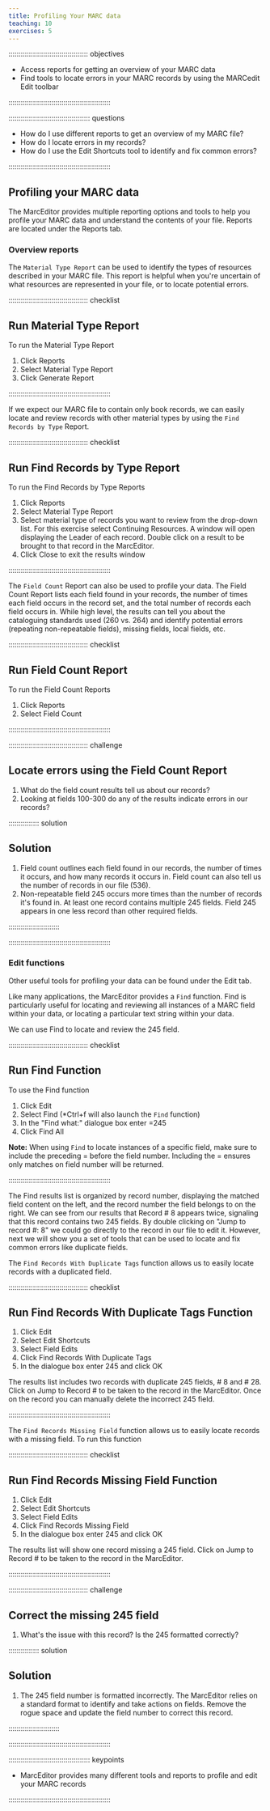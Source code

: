 ```yaml
---
title: Profiling Your MARC data
teaching: 10
exercises: 5
---
```


::::::::::::::::::::::::::::::::::::::: objectives

- Access reports for getting an overview of your MARC data
- Find tools to locate errors in your MARC records by using the MARCedit Edit toolbar

::::::::::::::::::::::::::::::::::::::::::::::::::

:::::::::::::::::::::::::::::::::::::::: questions

- How do I use different reports to get an overview of my MARC file?
- How do I locate errors in my records?
- How do I use the Edit Shortcuts tool to identify and fix common errors?

::::::::::::::::::::::::::::::::::::::::::::::::::



## Profiling your MARC data

The MarcEditor provides multiple reporting options and tools to help you profile your MARC data and understand the contents of your file. Reports are located under the Reports tab.

### Overview reports

The `Material Type Report` can be used to identify the types of resources described in your MARC file. This report is helpful when you're uncertain of what resources are represented in your file, or to locate potential errors.

:::::::::::::::::::::::::::::::::::::::  checklist

## Run Material Type Report

To run the Material Type Report

1. Click Reports
2. Select Material Type Report
3. Click Generate Report


::::::::::::::::::::::::::::::::::::::::::::::::::

If we expect our MARC file to contain only book records, we can easily locate and review records with other material types by using the `Find Records by Type` Report.

:::::::::::::::::::::::::::::::::::::::  checklist

## Run Find Records by Type Report

To run the Find Records by Type Reports

1. Click Reports
2. Select Material Type Report
3. Select material type of records you want to review from the drop-down list. For this exercise select Continuing Resources.
  A window will open displaying the Leader of each record. Double click on a result to be brought to that record in the MarcEditor.
4. Click Close to exit the results window


::::::::::::::::::::::::::::::::::::::::::::::::::

The `Field Count` Report can also be used to profile your data. The Field Count Report lists each field found in your records, the number of times each field occurs in the record set, and the total number of records each field occurs in. While high level, the results can tell you about the cataloguing standards used (260 vs. 264) and identify potential errors (repeating non-repeatable fields), missing fields, local fields, etc.

:::::::::::::::::::::::::::::::::::::::  checklist

## Run Field Count Report

To run the Field Count Reports

1. Click Reports
2. Select Field Count


::::::::::::::::::::::::::::::::::::::::::::::::::

:::::::::::::::::::::::::::::::::::::::  challenge

## Locate errors using the Field Count Report

1. What do the field count results tell us about our records?
2. Looking at fields 100-300 do any of the results indicate errors in our records?

:::::::::::::::  solution

## Solution

1. Field count outlines each field found in our records, the number of times it occurs, and how many records it occurs in. Field count can also tell us the number of records in our file (536).
2. Non-repeatable field 245 occurs more times than the number of records it's found in. At least one record contains multiple 245 fields. Field 245 appears in one less record than other required fields.
  
  

:::::::::::::::::::::::::

::::::::::::::::::::::::::::::::::::::::::::::::::

### Edit functions

Other useful tools for profiling your data can be found under the Edit tab.

Like many applications, the MarcEditor provides a `Find` function. Find is particularly useful for locating and reviewing all instances of a MARC field within your data, or locating a particular text string within your data.

We can use Find to locate and review the 245 field. 

:::::::::::::::::::::::::::::::::::::::  checklist

## Run Find Function

To use the Find function

1. Click Edit
2. Select Find (*Ctrl+f will also launch the `Find` function)
3. In the "Find what:" dialogue box enter =245
4. Click Find All

**Note:**  When using `Find` to locate instances of a specific field, make sure to include the preceding = before the field number. Including the = ensures only matches on field number will be returned.


::::::::::::::::::::::::::::::::::::::::::::::::::

The Find results list is organized by record number, displaying the matched field content on the left, and the record number the field belongs to on the right. We can see from our results that Record # 8 appears twice, signaling that this record contains two 245 fields.  By double clicking on  "Jump to record #: 8" we could go directly to the record in our file to edit it. However, next we will show you a set of tools that can be used to locate and fix common errors like duplicate fields.

The `Find Records With Duplicate Tags` function allows us to easily locate records with a duplicated field. 

:::::::::::::::::::::::::::::::::::::::  checklist

## Run Find Records With Duplicate Tags Function

1. Click Edit
2. Select Edit Shortcuts
3. Select Field Edits
4. Click Find Records With Duplicate Tags
5. In the dialogue box enter 245 and click OK

The results list includes two records with duplicate 245 fields, # 8 and # 28. Click on Jump to Record # to be taken to the record in the MarcEditor. Once on the record you can manually delete the incorrect 245 field.


::::::::::::::::::::::::::::::::::::::::::::::::::

The `Find Records Missing Field` function allows us to easily locate records with a missing field. To run this function

:::::::::::::::::::::::::::::::::::::::  checklist

## Run Find Records Missing Field Function
1. Click Edit
2. Select Edit Shortcuts
3. Select Field Edits
4. Click Find Records Missing Field
5. In the dialogue box enter 245 and click OK

The results list will show one record missing a 245 field. Click on Jump to Record # to be taken to the record in the MarcEditor.


::::::::::::::::::::::::::::::::::::::::::::::::::

:::::::::::::::::::::::::::::::::::::::  challenge

## Correct the missing 245 field

1. What's the issue with this record? Is the 245 formatted correctly?

:::::::::::::::  solution

## Solution

1. The 245 field number is formatted incorrectly. The MarcEditor relies on a standard format to identify and take actions on fields. Remove the rogue space and update the field number to correct this record.
  
  

:::::::::::::::::::::::::

::::::::::::::::::::::::::::::::::::::::::::::::::

:::::::::::::::::::::::::::::::::::::::: keypoints

- MarcEditor provides many different tools and reports to profile and edit your MARC records

::::::::::::::::::::::::::::::::::::::::::::::::::


